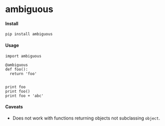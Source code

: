 ambiguous
======

#### Install
```pip install ambiguous```


#### Usage
```
import ambiguous

@ambiguous
def foo():
  return 'foo'


print foo
print foo()
print foo + 'abc'

```

#### Caveats
- Does not work with functions returning objects not subclassing `object`.
